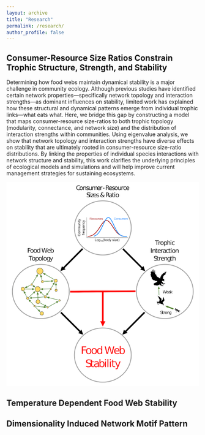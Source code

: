 ```yaml
---
layout: archive
title: "Research"
permalink: /research/
author_profile: false
---
```


## Consumer-Resource Size Ratios Constrain Trophic  Structure, Strength, and Stability

Determining how food webs maintain dynamical stability is a major challenge in community ecology. Although previous studies have identified certain network properties—specifically network topology and interaction strengths—as dominant influences on stability, limited work has explained how these structural and dynamical patterns emerge from individual trophic links—what eats what. Here, we bridge this gap by constructing a model that maps consumer-resource size-ratios to both trophic topology (modularity, connectance, and network size) and the distribution of interaction strengths within communities. Using eigenvalue analysis, we show that network topology and interaction strengths have diverse effects on stability that are ultimately rooted in consumer-resource size-ratio distributions. By linking the properties of individual species interactions with network structure and stability, this work clarifies the underlying principles of ecological models and simulations and will help improve current management strategies for sustaining ecosystems.

![schematic diagram for size-stability project](/images/schematic_diagram_size_stability_proj2.png)

## Temperature Dependent Food Web Stability



## Dimensionality Induced Network Motif Pattern

